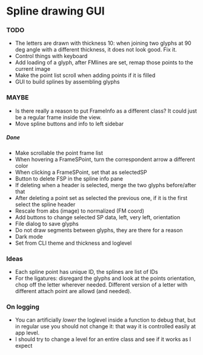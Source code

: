 # Spline drawing GUI

### TODO

* The letters are drawn with thickness 10: when joining two glyphs at 90 deg angle with a different thickness, it does not look good. Fix it.
* Control things with keyboard
* Add loading of a glyph, after FMlines are set, remap those points to the current image
* Make the point list scroll when adding points if it is filled
* GUI to build splines by assembling glyphs

### MAYBE

* Is there really a reason to put FrameInfo as a different class? It could just be a regular frame inside the view.
* Move spline buttons and info to left sidebar

##### Done

* Make scrollable the point frame list
* When hovering a FrameSPoint, turn the correspondent arrow a different color
* When clicking a FrameSPoint, set that as selectedSP
* Button to delete FSP in the spline info pane
* If deleting when a header is selected, merge the two glyphs before/after that
* After deleting a point set as selected the previous one, if it is the first select the spline header
* Rescale from abs (image) to normalized (FM coord)
* Add buttons to change selected SP data, left, very left, orientation
* File dialog to save glyphs
* Do not draw segments between glyphs, they are there for a reason
* Dark mode
* Set from CLI theme and thickness and loglevel

### Ideas

* Each spline point has unique ID, the splines are list of IDs
* For the ligatures: disregard the glyphs and look at the points orientation, chop off the letter wherever needed. Different version of a letter with different attach point are allowd (and needed).

### On logging

* You can artificially _lower_ the loglevel inside a function to debug that, but in regular use you should not change it: that way it is controlled easily at app level.
* I should try to change a level for an entire class and see if it works as I expect
